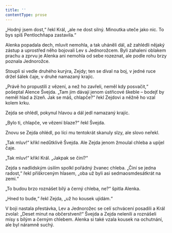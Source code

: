 ```yaml
---
title: ''
contentType: prose
---
```


„Hodný jsem dost,“ řekl Král, „ale ne dost silný. Minoutka uteče jako nic. To bys spíš Pentlochňapa zastavila.“

Alenka popadala dech, mluvit nemohla, a tak uháněli dál, až zahlédli nějaký zástup a uprostřed něho bojovali Lev s Jednorožcem. Byli zahaleni oblakem prachu a zprvu je Alenka ani nemohla od sebe rozeznat, ale podle rohu brzy poznala Jednorožce.

Stoupli si vedle druhého kurýra, Zejdy; ten se díval na boj, v jedné ruce držel šálek čaje, v druhé namazaný krajíc.

„Právě ho propustili z vězení, a než ho zavřeli, neměl kdy posvačit,“ pošeptal Alence Švejda. „Tam jim dávají jenom ústřicové škeble – bodejť by neměl hlad a žízeň. Jak se máš, chlapče?“ řekl Zejdovi a něžně ho vzal kolem krku.

Zejda se ohlédl, pokynul hlavou a dál jedl namazaný krajíc.

„Bylo ti, chlapče, ve vězení blaze?“ řekl Švejda.

Znovu se Zejda ohlédl, po líci mu tentokrát skanuly slzy, ale slovo neřekl.

„Tak mluv!“ křikl nedůtklivě Švejda. Ale Zejda jenom žmoulal chleba a upíjel čaje.

„Tak mluv!“ křikl Král. „Jakpak se činí?“

Zejda s nadlidským úsilím spolkl pořádný žvanec chleba. „Činí se jedna radost,“ řekl přiškrceným hlasem, „oba už byli asi sedmaosmdesátkrát na zemi.“

„To budou brzo roznášet bílý a černý chleba, ne?“ špitla Alenka.

„Hned to bude,“ řekl Zejda, „už ho kousek ujídám.“

V boji nastala přestávka, Lev a Jednorožec se celí schvácení posadili a Král zvolal: „Deset minut na občerstvení!“ Švejda a Zejda nelenili a roznášeli mísy s bílým a černým chlebem. Alenka si také vzala kousek na ochutnání, ale byl náramně suchý.
